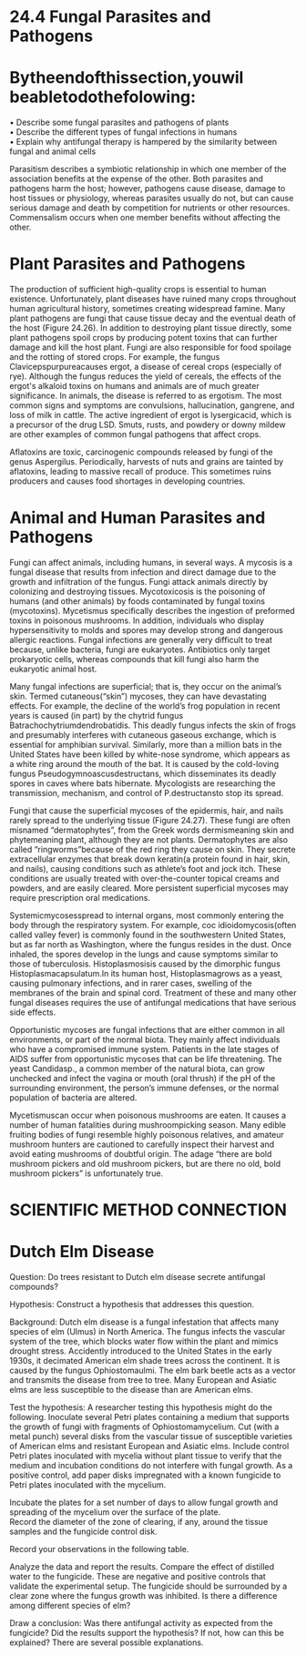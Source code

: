 # 24.4 Fungal Parasites and Pathogens

# Bytheendofthissection,youwil beabletodothefolowing:

• Describe some fungal parasites and pathogens of plants   
• Describe the different types of fungal infections in humans   
• Explain why antifungal therapy is hampered by the similarity between fungal and animal cells

Parasitism describes a symbiotic relationship in which one member of the association benefits at the expense of the other. Both parasites and pathogens harm the host; however, pathogens cause disease, damage to host tissues or physiology, whereas parasites usually do not, but can cause serious damage and death by competition for nutrients or other resources. Commensalism occurs when one member benefits without affecting the other.

# Plant Parasites and Pathogens

The production of sufficient high-quality crops is essential to human existence. Unfortunately, plant diseases have ruined many crops throughout human agricultural history, sometimes creating widespread famine. Many plant pathogens are fungi that cause tissue decay and the eventual death of the host (Figure 24.26). In addition to destroying plant tissue directly, some plant pathogens spoil crops by producing potent toxins that can further damage and kill the host plant. Fungi are also responsible for food spoilage and the rotting of stored crops. For example, the fungus Clavicepspurpureacauses ergot, a disease of cereal crops (especially of rye). Although the fungus reduces the yield of cereals, the effects of the ergot's alkaloid toxins on humans and animals are of much greater significance. In animals, the disease is referred to as ergotism. The most common signs and symptoms are convulsions, hallucination, gangrene, and loss of milk in cattle. The active ingredient of ergot is lysergicacid, which is a precursor of the drug LSD. Smuts, rusts, and powdery or downy mildew are other examples of common fungal pathogens that affect crops.

Aflatoxins are toxic, carcinogenic compounds released by fungi of the genus Aspergilus. Periodically, harvests of nuts and grains are tainted by aflatoxins, leading to massive recall of produce. This sometimes ruins producers and causes food shortages in developing countries.

# Animal and Human Parasites and Pathogens

Fungi can affect animals, including humans, in several ways. A mycosis is a fungal disease that results from infection and direct damage due to the growth and infiltration of the fungus. Fungi attack animals directly by colonizing and destroying tissues. Mycotoxicosis is the poisoning of humans (and other animals) by foods contaminated by fungal toxins (mycotoxins). Mycetismus specifically describes the ingestion of preformed toxins in poisonous mushrooms. In addition, individuals who display hypersensitivity to molds and spores may develop strong and dangerous allergic reactions. Fungal infections are generally very difficult to treat because, unlike bacteria, fungi are eukaryotes. Antibiotics only target prokaryotic cells, whereas compounds that kill fungi also harm the eukaryotic animal host.

Many fungal infections are superficial; that is, they occur on the animal’s skin. Termed cutaneous(“skin”) mycoses, they can have devastating effects. For example, the decline of the world’s frog population in recent years is caused (in part) by the chytrid fungus Batrachochytriumdendrobatidis. This deadly fungus infects the skin of frogs and presumably interferes with cutaneous gaseous exchange, which is essential for amphibian survival. Similarly, more than a million bats in the United States have been killed by white-nose syndrome, which appears as a white ring around the mouth of the bat. It is caused by the cold-loving fungus Pseudogymnoascusdestructans, which disseminates its deadly spores in caves where bats hibernate. Mycologists are researching the transmission, mechanism, and control of P.destructansto stop its spread.

Fungi that cause the superficial mycoses of the epidermis, hair, and nails rarely spread to the underlying tissue (Figure 24.27). These fungi are often misnamed “dermatophytes”, from the Greek words dermismeaning skin and phytemeaning plant, although they are not plants. Dermatophytes are also called “ringworms”because of the red ring they cause on skin. They secrete extracellular enzymes that break down keratin(a protein found in hair, skin, and nails), causing conditions such as athlete’s foot and jock itch. These conditions are usually treated with over-the-counter topical creams and powders, and are easily cleared. More persistent superficial mycoses may require prescription oral medications.



Systemicmycosesspread to internal organs, most commonly entering the body through the respiratory system. For example, coc idioidomycosis(often called valley fever) is commonly found in the southwestern United States, but as far north as Washington, where the fungus resides in the dust. Once inhaled, the spores develop in the lungs and cause symptoms similar to those of tuberculosis. Histoplasmosisis caused by the dimorphic fungus Histoplasmacapsulatum.In its human host, Histoplasmagrows as a yeast, causing pulmonary infections, and in rarer cases, swelling of the membranes of the brain and spinal cord. Treatment of these and many other fungal diseases requires the use of antifungal medications that have serious side effects.

Opportunistic mycoses are fungal infections that are either common in all environments, or part of the normal biota. They mainly affect individuals who have a compromised immune system. Patients in the late stages of AIDS suffer from opportunistic mycoses that can be life threatening. The yeast Candidasp., a common member of the natural biota, can grow unchecked and infect the vagina or mouth (oral thrush) if the pH of the surrounding environment, the person’s immune defenses, or the normal population of bacteria are altered.

Mycetismuscan occur when poisonous mushrooms are eaten. It causes a number of human fatalities during mushroompicking season. Many edible fruiting bodies of fungi resemble highly poisonous relatives, and amateur mushroom hunters are cautioned to carefully inspect their harvest and avoid eating mushrooms of doubtful origin. The adage “there are bold mushroom pickers and old mushroom pickers, but are there no old, bold mushroom pickers” is unfortunately true.

# SCIENTIFIC METHOD CONNECTION

# Dutch Elm Disease

Question: Do trees resistant to Dutch elm disease secrete antifungal compounds?

Hypothesis: Construct a hypothesis that addresses this question.

Background: Dutch elm disease is a fungal infestation that affects many species of elm (Ulmus) in North America. The fungus infects the vascular system of the tree, which blocks water flow within the plant and mimics drought stress. Accidently introduced to the United States in the early 1930s, it decimated American elm shade trees across the continent. It is caused by the fungus Ophiostomaulmi. The elm bark beetle acts as a vector and transmits the disease from tree to tree. Many European and Asiatic elms are less susceptible to the disease than are American elms.

Test the hypothesis: A researcher testing this hypothesis might do the following. Inoculate several Petri plates containing a medium that supports the growth of fungi with fragments of Ophiostomamycelium. Cut (with a metal punch) several disks from the vascular tissue of susceptible varieties of American elms and resistant European and Asiatic elms. Include control Petri plates inoculated with mycelia without plant tissue to verify that the medium and incubation conditions do not interfere with fungal growth. As a positive control, add paper disks impregnated with a known fungicide to Petri plates inoculated with the mycelium.



Incubate the plates for a set number of days to allow fungal growth and spreading of the mycelium over the surface of the plate.   
Record the diameter of the zone of clearing, if any, around the tissue samples and the fungicide control disk.

Record your observations in the following table.

Analyze the data and report the results. Compare the effect of distilled water to the fungicide. These are negative and positive controls that validate the experimental setup. The fungicide should be surrounded by a clear zone where the fungus growth was inhibited. Is there a difference among different species of elm?

Draw a conclusion: Was there antifungal activity as expected from the fungicide? Did the results support the hypothesis? If not, how can this be explained? There are several possible explanations.
